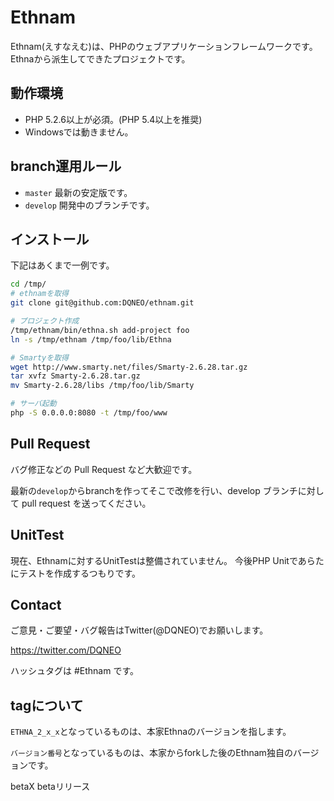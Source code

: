 # Ethnam

Ethnam(えすなえむ)は、PHPのウェブアプリケーションフレームワークです。
Ethnaから派生してできたプロジェクトです。

## 動作環境

* PHP 5.2.6以上が必須。(PHP 5.4以上を推奨)
* Windowsでは動きません。

## branch運用ルール

* `master` 最新の安定版です。
* `develop` 開発中のブランチです。

## インストール

下記はあくまで一例です。

```sh
cd /tmp/
# ethnamを取得
git clone git@github.com:DQNEO/ethnam.git

# プロジェクト作成
/tmp/ethnam/bin/ethna.sh add-project foo
ln -s /tmp/ethnam /tmp/foo/lib/Ethna

# Smartyを取得
wget http://www.smarty.net/files/Smarty-2.6.28.tar.gz
tar xvfz Smarty-2.6.28.tar.gz
mv Smarty-2.6.28/libs /tmp/foo/lib/Smarty

# サーバ起動
php -S 0.0.0.0:8080 -t /tmp/foo/www
```

## Pull Request

バグ修正などの Pull Request など大歓迎です。

最新の`develop`からbranchを作ってそこで改修を行い、develop ブランチに対して pull request を送ってください。

## UnitTest

現在、Ethnamに対するUnitTestは整備されていません。
今後PHP Unitであらたにテストを作成するつもりです。

## Contact

ご意見・ご要望・バグ報告はTwitter(@DQNEO)でお願いします。

https://twitter.com/DQNEO

ハッシュタグは #Ethnam です。


## tagについて

`ETHNA_2_x_x`となっているものは、本家Ethnaのバージョンを指します。

`バージョン番号`となっているものは、本家からforkした後のEthnam独自のバージョンです。


betaX
  betaリリース
